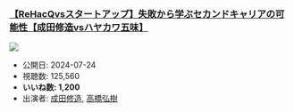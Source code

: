### [【ReHacQvsスタートアップ】失敗から学ぶセカンドキャリアの可能性【成田修造vsハヤカワ五味】](https://www.youtube.com/watch?v=UHz6Sf6WCVE)
[![](https://img.youtube.com/vi/UHz6Sf6WCVE/sddefault.jpg)](https://www.youtube.com/watch?v=UHz6Sf6WCVE)
-   公開日: 2024-07-24
-   視聴数: 125,560
-   **いいね数: 1,200**
-   出演者: [成田修造](/rehacq_fan/people/成田修造 "wikilink"), [高橋弘樹](/rehacq_fan/people/高橋弘樹 "wikilink")
